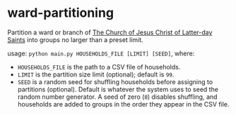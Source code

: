 # ward-partitioning

Partition a ward or branch of [The Church of Jesus Christ of Latter-day Saints](http://churchofjesuschrist.org) into groups no larger than a preset limit.

usage: `python main.py HOUSEHOLDS_FILE [LIMIT] [SEED]`, where:

* `HOUSEHOLDS_FILE` is the path to a CSV file of households.
* `LIMIT` is the partition size limit (optional); default is `99`.
* `SEED` is a random seed for shuffling households before assigning to partitions (optional). Default is whatever the system uses to seed the random number generator. A seed of zero (`0`) disables shuffling, and households are added to groups in the order they appear in the CSV file.
